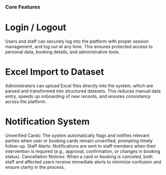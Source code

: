 ### Core Features

# Login / Logout

Users and staff can securely log into the platform with proper session management, and log out at any time. This ensures protected access to personal data, booking details, and administrative tools.

# Excel Import to Dataset

Administrators can upload Excel files directly into the system, which are parsed and transformed into structured datasets. This reduces manual data entry, speeds up onboarding of new records, and ensures consistency across the platform.

# Notification System

Unverified Cards: The system automatically flags and notifies relevant parties when user or booking cards remain unverified, prompting timely follow-up.
Staff Alerts: Notifications are sent to staff members when their intervention is required (e.g., approval, confirmation, or changes in booking status).
Cancellation Notices: When a card or booking is canceled, both staff and affected users receive immediate alerts to minimize confusion and ensure clarity in the process.
